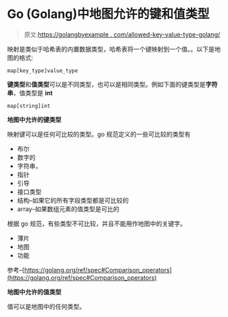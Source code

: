 # Go (Golang)中地图允许的键和值类型

> 原文:[https://golangbyexample . com/allowed-key-value-type-golang/](https://golangbyexample.com/allowed-key-and-value-types-golang/)

映射是类似于哈希表的内置数据类型，哈希表将一个键映射到一个值。。以下是地图的格式:

```
map[key_type]value_type
```

**键类型**和**值类型**可以是不同类型，也可以是相同类型。例如下面的键类型是**字符串**，值类型是 **int**

```
map[string]int
```

**地图中允许的键类型**

映射键可以是任何可比较的类型。go 规范定义的一些可比较的类型有

*   布尔
*   数字的
*   字符串，
*   指针
*   引导
*   接口类型
*   结构–如果它的所有字段类型都是可比较的
*   array–如果数组元素的值类型是可比的

根据 go 规范，有些类型不可比较，并且不能用作地图中的关键字。

*   薄片
*   地图
*   功能

参考–[https://golang.org/ref/spec#Comparison_operators](https://golang.org/ref/spec#Comparison_operators)

**地图中允许的值类型**

值可以是地图中的任何类型。